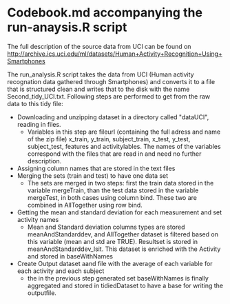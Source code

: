 # Codebook.md accompanying the run-anaysis.R script

The full description of the source data from UCI can be found on http://archive.ics.uci.edu/ml/datasets/Human+Activity+Recognition+Using+Smartphones

The run_analysis.R script takes the data from UCI (Human activity recognation data gathered through Smartphones) and converts it to a file that is structured clean and writes that to the disk with the name Second_tidy_UCI.txt.
Following steps are performed to get from the raw data to this tidy file:
* Downloading and unzipping dataset in a directory called "dataUCI", reading in files.
  * Variables in this step are fileurl (containing the full adress and name of the zip file) x_train,  y_train, subject_train, x_test, y_test, subject_test, features and activitylables. The names of the variables correspond with the files that are read in and need no further description.  
* Assigning column names that are stored in the text files
* Merging the sets (train and test) to have one data set
  * The sets are merged in two steps: first the train data stored in the variable mergeTrain, than the test data stored in the variable mergeTest, in both cases using column bind. These two are combined in AllTogether using row bind.  
* Getting the mean and standard deviation for each measurement and set activity names
  * Mean and Standard deviation columns types are stored meanAndStandarddev, and AllTogether dataset is filtered based on this variable (mean and std are TRUE). Resultset is stored in meanAndStandarddev_lsit. This dataset is enriched with the Activity and stored in baseWithNames
* Create Output dataset aand file with the average of each variable for each activity and each subject
  * the in the previous step generated set baseWithNames is finally aggregated and stored in tidiedDataset to have a base for writing the outputfile.  
